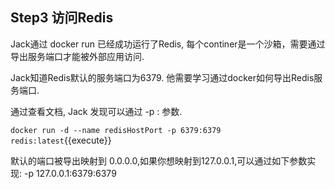 ## Step3 访问Redis

Jack通过 docker run 已经成功运行了Redis, 每个continer是一个沙箱，需要通过导出服务端口才能被外部应用访问.


Jack知道Redis默认的服务端口为6379. 他需要学习通过docker如何导出Redis服务端口.


通过查看文档, Jack 发现可以通过 -p <host-port>:<container-port> 参数. 

`docker run -d --name redisHostPort -p 6379:6379 redis:latest`{{execute}}


默认的端口被导出映射到 0.0.0.0,如果你想映射到127.0.0.1,可以通过如下参数实现: -p 127.0.0.1:6379:6379
